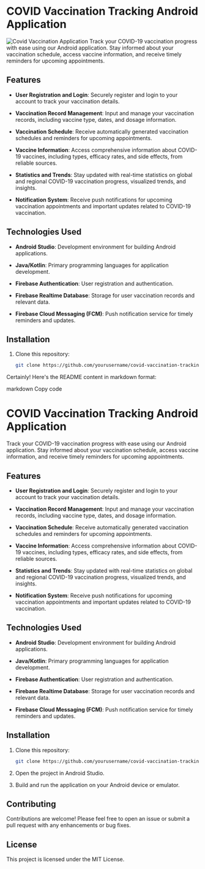 # COVID Vaccination Tracking Android Application
![Covid Vaccination Application]([[[https://media3.giphy.com/media/v1.Y2lkPTc5MGI3NjExNzVwMXlpYmk2NmJhc2RidmRrZHFkZHN3eTFtbXZjOWkzaTBxcm9mMyZlcD12MV9pbnRlcm5hbF9naWZfYnlfaWQmY3Q9Zw/Dh5q0sShxgp13DwrvG/giphy.gif](https://www.google.com/url?sa=i&url=https%3A%2F%2Fwww.indiaspend.com%2Fis-covid-19-vaccine-a-public-or-private-good%2F&psig=AOvVaw0vXJtpNzNpZvrswGM9SCl_&ust=1709547021886000&source=images&cd=vfe&opi=89978449&ved=0CBMQjRxqFwoTCJCKx4nt14QDFQAAAAAdAAAAABAE)](https://www.indiaspend.com/h-upload/old_images/1500x900_352427-corona-virus-vaccine1440.jpg)](https://www.indiaspend.com/h-upload/old_images/1500x900_352427-corona-virus-vaccine1440.jpg))
Track your COVID-19 vaccination progress with ease using our Android application. Stay informed about your vaccination schedule, access vaccine information, and receive timely reminders for upcoming appointments.

## Features

- **User Registration and Login**: Securely register and login to your account to track your vaccination details.
  
- **Vaccination Record Management**: Input and manage your vaccination records, including vaccine type, dates, and dosage information.

- **Vaccination Schedule**: Receive automatically generated vaccination schedules and reminders for upcoming appointments.

- **Vaccine Information**: Access comprehensive information about COVID-19 vaccines, including types, efficacy rates, and side effects, from reliable sources.

- **Statistics and Trends**: Stay updated with real-time statistics on global and regional COVID-19 vaccination progress, visualized trends, and insights.

- **Notification System**: Receive push notifications for upcoming vaccination appointments and important updates related to COVID-19 vaccination.

## Technologies Used

- **Android Studio**: Development environment for building Android applications.
  
- **Java/Kotlin**: Primary programming languages for application development.

- **Firebase Authentication**: User registration and authentication.

- **Firebase Realtime Database**: Storage for user vaccination records and relevant data.

- **Firebase Cloud Messaging (FCM)**: Push notification service for timely reminders and updates.

## Installation

1. Clone this repository:

   ```bash
   git clone https://github.com/yourusername/covid-vaccination-tracking-android.git

Certainly! Here's the README content in markdown format:

markdown
Copy code
# COVID Vaccination Tracking Android Application

Track your COVID-19 vaccination progress with ease using our Android application. Stay informed about your vaccination schedule, access vaccine information, and receive timely reminders for upcoming appointments.

## Features

- **User Registration and Login**: Securely register and login to your account to track your vaccination details.
  
- **Vaccination Record Management**: Input and manage your vaccination records, including vaccine type, dates, and dosage information.

- **Vaccination Schedule**: Receive automatically generated vaccination schedules and reminders for upcoming appointments.

- **Vaccine Information**: Access comprehensive information about COVID-19 vaccines, including types, efficacy rates, and side effects, from reliable sources.

- **Statistics and Trends**: Stay updated with real-time statistics on global and regional COVID-19 vaccination progress, visualized trends, and insights.

- **Notification System**: Receive push notifications for upcoming vaccination appointments and important updates related to COVID-19 vaccination.

## Technologies Used

- **Android Studio**: Development environment for building Android applications.
  
- **Java/Kotlin**: Primary programming languages for application development.

- **Firebase Authentication**: User registration and authentication.

- **Firebase Realtime Database**: Storage for user vaccination records and relevant data.

- **Firebase Cloud Messaging (FCM)**: Push notification service for timely reminders and updates.

## Installation

1. Clone this repository:

   ```bash
   git clone https://github.com/yourusername/covid-vaccination-tracking-android.git
2. Open the project in Android Studio.
3. Build and run the application on your Android device or emulator.

## Contributing
Contributions are welcome! Please feel free to open an issue or submit a pull request with any enhancements or bug fixes.

## License
This project is licensed under the MIT License.

